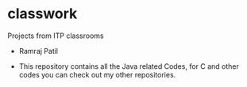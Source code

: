 # classwork
Projects from ITP classrooms
* Ramraj Patil

* This repository contains all the Java related Codes, for C and other codes you can check out my other repositories.
